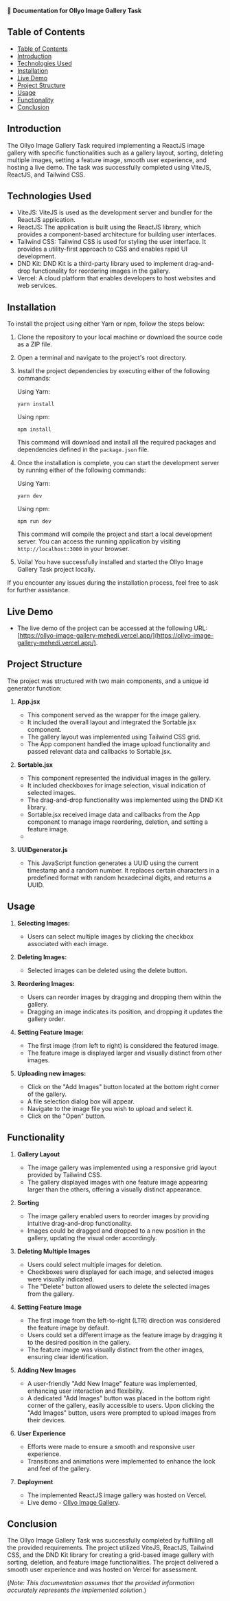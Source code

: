 📝 **Documentation for Ollyo Image Gallery Task**

## Table of Contents
- [Table of Contents](#table-of-contents)
- [Introduction](#introduction)
- [Technologies Used](#technologies-used)
- [Installation](#installation)
- [Live Demo](#live-demo)
- [Project Structure](#project-structure)
- [Usage](#usage)
- [Functionality](#functionality)
- [Conclusion](#conclusion)

## Introduction

The Ollyo Image Gallery Task required implementing a ReactJS image gallery with specific functionalities such as a gallery layout, sorting, deleting multiple images, setting a feature image, smooth user experience, and hosting a live demo. The task was successfully completed using ViteJS, ReactJS, and Tailwind CSS.

## Technologies Used

- ViteJS: ViteJS is used as the development server and bundler for the ReactJS application.
- ReactJS: The application is built using the ReactJS library, which provides a component-based architecture for building user interfaces.
- Tailwind CSS: Tailwind CSS is used for styling the user interface. It provides a utility-first approach to CSS and enables rapid UI development.
- DND Kit: DND Kit is a third-party library used to implement drag-and-drop functionality for reordering images in the gallery.
- Vercel: A cloud platform that enables developers to host websites and web services.

## Installation

To install the project using either Yarn or npm, follow the steps below:

1. Clone the repository to your local machine or download the source code as a ZIP file.

2. Open a terminal and navigate to the project's root directory.

3. Install the project dependencies by executing either of the following commands:

   Using Yarn:
   ```
   yarn install
   ```

   Using npm:
   ```
   npm install
   ```

   This command will download and install all the required packages and dependencies defined in the `package.json` file.

4. Once the installation is complete, you can start the development server by running either of the following commands:

   Using Yarn:
   ```
   yarn dev
   ```

   Using npm:
   ```
   npm run dev
   ```

   This command will compile the project and start a local development server. You can access the running application by visiting `http://localhost:3000` in your browser.

5. Voila! You have successfully installed and started the Ollyo Image Gallery Task project locally.

If you encounter any issues during the installation process, feel free to ask for further assistance.

## Live Demo
- The live demo of the project can be accessed at the following URL: [https://ollyo-image-gallery-mehedi.vercel.app/](https://ollyo-image-gallery-mehedi.vercel.app/).

## Project Structure

The project was structured with two main components, and a unique id generator function:

1. **App.jsx**
   - This component served as the wrapper for the image gallery.
   - It included the overall layout and integrated the Sortable.jsx component.
   - The gallery layout was implemented using Tailwind CSS grid.
   - The App component handled the image upload functionality and passed relevant data and callbacks to Sortable.jsx.

2. **Sortable.jsx**
   - This component represented the individual images in the gallery.
   - It included checkboxes for image selection, visual indication of selected images.
   - The drag-and-drop functionality was implemented using the DND Kit library.
   - Sortable.jsx received image data and callbacks from the App component to manage image reordering, deletion, and setting a feature image.
   - 
3. **UUIDgenerator.js**
   - This JavaScript function generates a UUID using the current timestamp and a random number. It replaces certain characters in a predefined format with random hexadecimal digits, and returns a UUID.

## Usage

1. **Selecting Images:**
   - Users can select multiple images by clicking the checkbox associated with each image.
  
2. **Deleting Images:**
   - Selected images can be deleted using the delete button.

3. **Reordering Images:**
   - Users can reorder images by dragging and dropping them within the gallery.
   - Dragging an image indicates its position, and dropping it updates the gallery order.
  
4. **Setting Feature Image:**
   - The first image (from left to right) is considered the featured image.
   - The feature image is displayed larger and visually distinct from other images.
  
5. **Uploading new images:**
   - Click on the "Add Images" button located at the bottom right corner of the gallery.
   - A file selection dialog box will appear.
   - Navigate to the image file you wish to upload and select it.
   - Click on the "Open" button.

## Functionality

1. **Gallery Layout**
   - The image gallery was implemented using a responsive grid layout provided by Tailwind CSS.
   - The gallery displayed images with one feature image appearing larger than the others, offering a visually distinct appearance.

2. **Sorting**
   - The image gallery enabled users to reorder images by providing intuitive drag-and-drop functionality.
   - Images could be dragged and dropped to a new position in the gallery, updating the visual order accordingly.

3. **Deleting Multiple Images**
   - Users could select multiple images for deletion.
   - Checkboxes were displayed for each image, and selected images were visually indicated.
   - The "Delete" button allowed users to delete the selected images from the gallery.

4. **Setting Feature Image**
   - The first image from the left-to-right (LTR) direction was considered the feature image by default.
   - Users could set a different image as the feature image by dragging it to the desired position in the gallery.
   - The feature image was visually distinct from the other images, ensuring clear identification.

5. **Adding New Images**
   - A user-friendly "Add New Image" feature was implemented, enhancing user interaction and flexibility.
   - A dedicated "Add Images" button was placed in the bottom right corner of the gallery, easily accessible to users. Upon clicking the "Add Images" button, users were prompted to upload images from their devices.

6. **User Experience**
   - Efforts were made to ensure a smooth and responsive user experience.
   - Transitions and animations were implemented to enhance the look and feel of the gallery.
  
7. **Deployment**
   - The implemented ReactJS image gallery was hosted on Vercel.
   - Live demo - [Ollyo Image Gallery](https://ollyo-image-gallery-mehedi.vercel.app/).

## Conclusion

The Ollyo Image Gallery Task was successfully completed by fulfilling all the provided requirements. The project utilized ViteJS, ReactJS, Tailwind CSS, and the DND Kit library for creating a grid-based image gallery with sorting, deletion, and feature image functionalities. The project delivered a smooth user experience and was hosted on Vercel for assessment.

(*Note: This documentation assumes that the provided information accurately represents the implemented solution.*)

